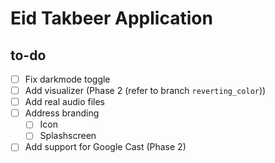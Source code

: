 # Eid Takbeer Application

## to-do
- [ ] Fix darkmode toggle
- [ ] Add visualizer (Phase 2 (refer to branch `reverting_color`))
- [ ] Add real audio files
- [ ] Address branding
  - [ ] Icon
  - [ ] Splashscreen
- [ ] Add support for Google Cast (Phase 2)
